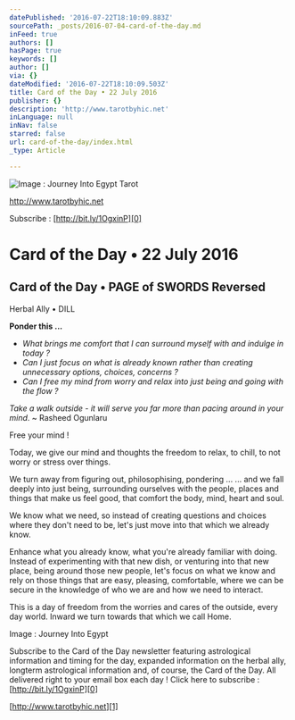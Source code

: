 ```yaml
---
datePublished: '2016-07-22T18:10:09.883Z'
sourcePath: _posts/2016-07-04-card-of-the-day.md
inFeed: true
authors: []
hasPage: true
keywords: []
author: []
via: {}
dateModified: '2016-07-22T18:10:09.503Z'
title: Card of the Day • 22 July 2016
publisher: {}
description: 'http://www.tarotbyhic.net'
inLanguage: null
inNav: false
starred: false
url: card-of-the-day/index.html
_type: Article

---
```

![Image : Journey Into Egypt Tarot](https://the-grid-user-content.s3-us-west-2.amazonaws.com/284705b5-a485-45a8-a595-7564a3975da2.jpg)

http://www.tarotbyhic.net

Subscribe : [http://bit.ly/1OgxinP][0]

# Card of the Day • 22 July 2016

## Card of the Day • PAGE of SWORDS Reversed  
Herbal Ally • DILL

**Ponder this ...**

* _What brings me comfort that I can surround myself with and indulge in today ?_
* _Can I just focus on what is already known rather than creating unnecessary options, choices, concerns ?_
* _Can I free my mind from worry and relax into just being and going with the flow ?_

_Take a walk outside - it will serve you far more than pacing around in your mind_. ~ Rasheed Ogunlaru

Free your mind !

Today, we give our mind and thoughts the freedom to relax, to chill, to not worry or stress over things.

We turn away from figuring out, philosophising, pondering ... ... and we fall deeply into just being, surrounding ourselves with the people, places and things that make us feel good, that comfort the body, mind, heart and soul.

We know what we need, so instead of creating questions and choices where they don't need to be, let's just move into that which we already know.

Enhance what you already know, what you're already familiar with doing. Instead of experimenting with that new dish, or venturing into that new place, being around those new people, let's focus on what we know and rely on those things that are easy, pleasing, comfortable, where we can be secure in the knowledge of who we are and how we need to interact.

This is a day of freedom from the worries and cares of the outside, every day world. Inward we turn towards that which we call Home.

Image : Journey Into Egypt

Subscribe to the Card of the Day newsletter featuring astrological information and timing for the day, expanded information on the herbal ally, longterm astrological information and, of course, the Card of the Day. All delivered right to your email box each day ! Click here to subscribe : [http://bit.ly/1OgxinP][0]

[http://www.tarotbyhic.net][1]

[0]: http://bit.ly/1OgxinP
[1]: http://www.tarotbyhic.net/
